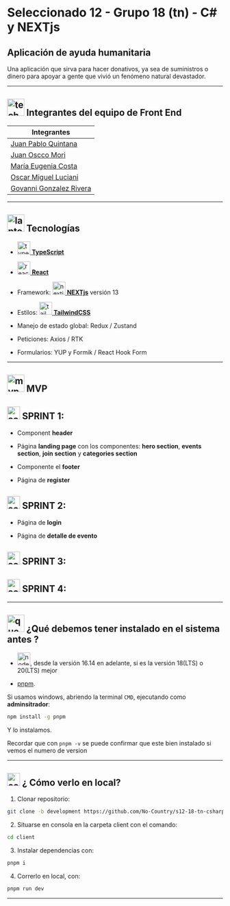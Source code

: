 # Seleccionado 12 - Grupo 18 (tn) - C# y NEXTjs

## Aplicación de ayuda humanitaria

Una aplicación que sirva para hacer donativos, ya sea de suministros o dinero para apoyar a gente que vivió un fenómeno natural devastador.

---


## <img width="40" height="40" src="https://img.icons8.com/emoji/40/technologyst.png" alt="technologyst"/> Integrantes del equipo de Front End

| Integrantes |
| --------- |
| [Juan Pablo Quintana](https://github.com/jp-quintana) |
| [Juan Oscco Mori](https://github.com/jcom-dev) |
| [María Eugenia Costa](https://github.com/eugenia1984) |
| [Oscar Miguel Luciani](https://github.com/OLuciani) |
| [Govanni Gonzalez Rivera](https://github.com/GoRiDeveloper) |

---

## <img width="40" height="40" src="https://img.icons8.com/emoji/40/laptop-emoji.png" alt="laptop emoji"/> Tecnologías


- [<img width="30" height="30" src="https://img.icons8.com/color/30/typescript.png" alt="typescript"/> **TypeScript**](https://www.typescriptlang.org/)

- [<img width="30" height="30" src="https://img.icons8.com/office/30/react.png" alt="react"/> **React**](https://react.dev/)

- Framework: [<img width="30" height="30" src="https://img.icons8.com/color/30/nextjs.png" alt="nextjs"/> **NEXTjs**](https://nextjs.org/) versión 13

- Estilos: [<img width="30" height="30" src="https://img.icons8.com/fluency/30/tailwind_css.png" alt="tailwind_css"/> **TailwindCSS**](https://tailwindcss.com/)

- Manejo de estado global: Redux / Zustand

- Peticiones: Axios / RTK

- Formularios: YUP y Formik / React Hook Form

---

## <img width="40" height="40" src="https://img.icons8.com/external-flaticons-lineal-color-flat-icons/40/external-mvp-computer-programming-flaticons-lineal-color-flat-icons.png" alt="mvp computer programming"/>  MVP

## <img width="30" height="30" src="https://img.icons8.com/external-flaticons-flat-flat-icons/30/external-scrum-agile-flaticons-flat-flat-icons-7.png" alt="scrum agile"/> SPRINT 1:

- Component **header**

- Página **landing page** con los componentes: **hero section**, **events section**, **join section** y **categories section**

- Componente el **footer**

- Página de **register**

## <img width="30" height="30" src="https://img.icons8.com/external-flaticons-flat-flat-icons/30/external-scrum-agile-flaticons-flat-flat-icons-7.png" alt="scrum agile"/> SPRINT 2:

- Página de **login**

- Página de **detalle de evento**

## <img width="30" height="30" src="https://img.icons8.com/external-flaticons-flat-flat-icons/30/external-scrum-agile-flaticons-flat-flat-icons-7.png" alt="scrum agile"/> SPRINT 3:

## <img width="30" height="30" src="https://img.icons8.com/external-flaticons-flat-flat-icons/30/external-scrum-agile-flaticons-flat-flat-icons-7.png" alt="scrum agile"/> SPRINT 4:

---

## <img width="40" height="40" src="https://img.icons8.com/cute-clipart/40/ask-question.png" alt="question"/> ¿Qué debemos tener instalado en el sistema antes ?

- [<img width="30" height="30" src="https://img.icons8.com/color/30/nodejs.png" alt="nodejs"/>](https://nodejs.org/en/), desde la versión 16.14 en adelante, si es la versión 18(LTS) o 20(LTS) mejor 

- [pnpm](https://pnpm.io/es/). 

Si usamos windows, abriendo la terminal `CMD`, ejecutando como **adminsitrador**: 

```BASH
npm install -g pnpm
``` 

Y lo instalamos. 

Recordar que con `pnpm -v` se puede confirmar que este bien instalado si vemos el numero de version


---


## <img width="30" height="30" src="https://img.icons8.com/office/30/console.png" alt="console"/> ¿ Cómo verlo en local?

1. Clonar repositorio: 

```BASH
git clone -b development https://github.com/No-Country/s12-18-tn-csharp-next.git
```

2. Situarse en consola en la carpeta client con el comando: 

```BASH
cd client
```

3. Instalar dependencias con: 

```BASH
pnpm i
```

4. Correrlo en local, con:

```BASH
pnpm run dev
```

---

